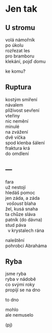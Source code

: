 Jen tak
=======


U stromu
--------

volá námořník  
po úkolu  
rozřezat les  
pro bramboru  
klekání, pojď domu

ke komu?


Ruptura
-------

kostým smíření  
návalem  
plíživost sevření  
vteřiny  
nic nemění  
minulé  
na zvážení  
dvě víčka  
spod klenba šálení  
fraktura krá  
do omdlení


—
-

fara  
už nestojí  
hledáš pomoc  
jen záda, a záda  
&nbsp;*vošoust* blaha  
žel, kusá snaha  
ta chůze sláva  
patník (do dávna)  
stud páva  
&nbsp;&nbsp;v krystalech rána

naleštění  
pohrobci Abraháma


Ryba
----

jsme ryba  
ryba v nádobě  
co svými roky  
propíjí se na dno

to dno

mohlo  
ale nemuselo


(pj)

